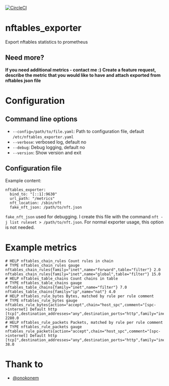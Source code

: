 [![CircleCI](https://circleci.com/gh/Sheridan/nftables_exporter.svg?style=svg)](https://circleci.com/gh/Sheridan/nftables_exporter)

# nftables_exporter 
Export nftables statistics to prometheus



## Need more?
**If you need additional metrics - contact me :)**
**Create a feature request, describe the metric that you would like to have and attach exported from nftables json file**

# Configuration
## Command line options
* `--config=/path/to/file.yaml`: Path to configuration file, default `/etc/nftables_exporter.yaml`
* `--verbose`: verbosed log, default no
* `--debug`: Debug logging, default no
* `--version`: Show version and exit

## Configuration file
Example content:
```
nftables_exporter:
  bind_to: "[::1]:9630"
  url_path: "/metrics"
  nft_location: /sbin/nft
  fake_nft_json: /path/to/nft.json
```
`fake_nft_json` used for debugging. I create this file with the command `nft -j list ruleset > /path/to/nft.json`. For normal exporter usage, this option is not needed.

# Example metrics
```
# HELP nftables_chain_rules Count rules in chain
# TYPE nftables_chain_rules gauge
nftables_chain_rules{family="inet",name="forward",table="filter"} 2.0
nftables_chain_rules{family="inet",name="global",table="filter"} 15.0
# HELP nftables_table_chains Count chains in table
# TYPE nftables_table_chains gauge
nftables_table_chains{family="inet",name="filter"} 7.0
nftables_table_chains{family="ip",name="nat"} 4.0
# HELP nftables_rule_bytes Bytes, matched by rule per rule comment
# TYPE nftables_rule_bytes gauge
nftables_rule_bytes{action="accept",chain="host_spc",comment="[spc->internet] Default http [tcp]",destination_addresses="any",destination_ports="http",family="inet",input_interfaces="internal_0",output_interfaces="external_kis_0",source_addresses="10.0.0.10",source_ports="any",table="filter"} 2280.0
# HELP nftables_rule_packets Packets, matched by rule per rule comment
# TYPE nftables_rule_packets gauge
nftables_rule_packets{action="accept",chain="host_spc",comment="[spc->internet] Default http [tcp]",destination_addresses="any",destination_ports="http",family="inet",input_interfaces="internal_0",output_interfaces="external_kis_0",source_addresses="10.0.0.10",source_ports="any",table="filter"} 38.0
```

# Thank to
* [@onokonem](https://github.com/onokonem)
